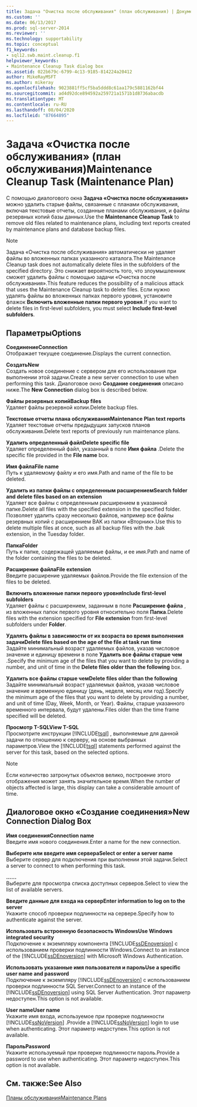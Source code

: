 ```yaml
---
title: Задача "Очистка после обслуживания" (план обслуживания) | Документация Майкрософт
ms.custom: ''
ms.date: 06/13/2017
ms.prod: sql-server-2014
ms.reviewer: ''
ms.technology: supportability
ms.topic: conceptual
f1_keywords:
- sql12.swb.maint.cleanup.f1
helpviewer_keywords:
- Maintenance Cleanup Task dialog box
ms.assetid: 022b679c-6799-4c13-9185-814224a20412
author: MikeRayMSFT
ms.author: mikeray
ms.openlocfilehash: 9023881ff5cf5ba5ddd8c61aa179c5881162bf44
ms.sourcegitcommit: ad4d92dce894592a259721a1571b1d8736abacdb
ms.translationtype: MT
ms.contentlocale: ru-RU
ms.lasthandoff: 08/04/2020
ms.locfileid: "87664895"
---
```

# <a name="maintenance-cleanup-task-maintenance-plan"></a><span data-ttu-id="d8862-102">Задача «Очистка после обслуживания» (план обслуживания)</span><span class="sxs-lookup"><span data-stu-id="d8862-102">Maintenance Cleanup Task (Maintenance Plan)</span></span>
  <span data-ttu-id="d8862-103">С помощью диалогового окна **Задача «Очистка после обслуживания»** можно удалить старые файлы, связанные с планами обслуживания, включая текстовые отчеты, созданные планами обслуживания, и файлы резервных копий базы данных.</span><span class="sxs-lookup"><span data-stu-id="d8862-103">Use the **Maintenance Cleanup Task** to remove old files related to maintenance plans, including text reports created by maintenance plans and database backup files.</span></span>  
  
> [!NOTE]  
>  <span data-ttu-id="d8862-104">Задача «Очистка после обслуживания» автоматически не удаляет файлы во вложенных папках указанного каталога.</span><span class="sxs-lookup"><span data-stu-id="d8862-104">The Maintenance Cleanup task does not automatically delete files in the subfolders of the specified directory.</span></span> <span data-ttu-id="d8862-105">Это снижает вероятность того, что злоумышленник сможет удалить файлы с помощью задачи «Очистка после обслуживания».</span><span class="sxs-lookup"><span data-stu-id="d8862-105">This feature reduces the possibility of a malicious attack that uses the Maintenance Cleanup task to delete files.</span></span> <span data-ttu-id="d8862-106">Если нужно удалять файлы во вложенных папках первого уровня, установите флажок **Включить вложенные папки первого уровня**.</span><span class="sxs-lookup"><span data-stu-id="d8862-106">If you want to delete files in first-level subfolders, you must select **Include first-level subfolders**.</span></span>  
  
## <a name="options"></a><span data-ttu-id="d8862-107">Параметры</span><span class="sxs-lookup"><span data-stu-id="d8862-107">Options</span></span>  
 <span data-ttu-id="d8862-108">**Соединение**</span><span class="sxs-lookup"><span data-stu-id="d8862-108">**Connection**</span></span>  
 <span data-ttu-id="d8862-109">Отображает текущее соединение.</span><span class="sxs-lookup"><span data-stu-id="d8862-109">Displays the current connection.</span></span>  
  
 <span data-ttu-id="d8862-110">**Создать**</span><span class="sxs-lookup"><span data-stu-id="d8862-110">**New**</span></span>  
 <span data-ttu-id="d8862-111">Создать новое соединение с сервером для его использования при выполнении этой задачи.</span><span class="sxs-lookup"><span data-stu-id="d8862-111">Create a new server connection to use when performing this task.</span></span> <span data-ttu-id="d8862-112">Диалоговое окно **Создание соединения** описано ниже.</span><span class="sxs-lookup"><span data-stu-id="d8862-112">The **New Connection** dialog box is described below.</span></span>  
  
 <span data-ttu-id="d8862-113">**Файлы резервных копий**</span><span class="sxs-lookup"><span data-stu-id="d8862-113">**Backup files**</span></span>  
 <span data-ttu-id="d8862-114">Удаляет файлы резервной копии.</span><span class="sxs-lookup"><span data-stu-id="d8862-114">Delete backup files.</span></span>  
  
 <span data-ttu-id="d8862-115">**Текстовые отчеты плана обслуживания**</span><span class="sxs-lookup"><span data-stu-id="d8862-115">**Maintenance Plan text reports**</span></span>  
 <span data-ttu-id="d8862-116">Удаляет текстовые отчеты предыдущих запусков планов обслуживания.</span><span class="sxs-lookup"><span data-stu-id="d8862-116">Delete text reports of previously run maintenance plans.</span></span>  
  
 <span data-ttu-id="d8862-117">**Удалить определенный файл**</span><span class="sxs-lookup"><span data-stu-id="d8862-117">**Delete specific file**</span></span>  
 <span data-ttu-id="d8862-118">Удаляет определенный файл, указанный в поле **Имя файла** .</span><span class="sxs-lookup"><span data-stu-id="d8862-118">Delete the specific file provided in the **File name** box.</span></span>  
  
 <span data-ttu-id="d8862-119">**Имя файла**</span><span class="sxs-lookup"><span data-stu-id="d8862-119">**File name**</span></span>  
 <span data-ttu-id="d8862-120">Путь к удаляемому файлу и его имя.</span><span class="sxs-lookup"><span data-stu-id="d8862-120">Path and name of the file to be deleted.</span></span>  
  
 <span data-ttu-id="d8862-121">**Удалить из папки файлы с определенным расширением**</span><span class="sxs-lookup"><span data-stu-id="d8862-121">**Search folder and delete files based on an extension**</span></span>  
 <span data-ttu-id="d8862-122">Удаляет все файлы с определенным расширением в указанной папке.</span><span class="sxs-lookup"><span data-stu-id="d8862-122">Delete all files with the specified extension in the specified folder.</span></span> <span data-ttu-id="d8862-123">Позволяет удалить сразу несколько файлов, например все файлы резервных копий с расширением BAK из папки «Вторник».</span><span class="sxs-lookup"><span data-stu-id="d8862-123">Use this to delete multiple files at once, such as all backup files with the .bak extension, in the Tuesday folder.</span></span>  
  
 <span data-ttu-id="d8862-124">**Папка**</span><span class="sxs-lookup"><span data-stu-id="d8862-124">**Folder**</span></span>  
 <span data-ttu-id="d8862-125">Путь к папке, содержащей удаляемые файлы, и ее имя.</span><span class="sxs-lookup"><span data-stu-id="d8862-125">Path and name of the folder containing the files to be deleted.</span></span>  
  
 <span data-ttu-id="d8862-126">**Расширение файла**</span><span class="sxs-lookup"><span data-stu-id="d8862-126">**File extension**</span></span>  
 <span data-ttu-id="d8862-127">Введите расширение удаляемых файлов.</span><span class="sxs-lookup"><span data-stu-id="d8862-127">Provide the file extension of the files to be deleted.</span></span>  
  
 <span data-ttu-id="d8862-128">**Включить вложенные папки первого уровня**</span><span class="sxs-lookup"><span data-stu-id="d8862-128">**Include first-level subfolders**</span></span>  
 <span data-ttu-id="d8862-129">Удаляет файлы с расширением, заданным в поле **Расширение файла** , из вложенных папок первого уровня относительно поля **Папка**.</span><span class="sxs-lookup"><span data-stu-id="d8862-129">Delete files with the extension specified for **File extension** from first-level subfolders under **Folder**.</span></span>  
  
 <span data-ttu-id="d8862-130">**Удалять файлы в зависимости от их возраста во время выполнения задачи**</span><span class="sxs-lookup"><span data-stu-id="d8862-130">**Delete files based on the age of the file at task run time**</span></span>  
 <span data-ttu-id="d8862-131">Задайте минимальный возраст удаляемых файлов, указав числовое значение и единицу времени в поле **Удалить все файлы старше чем** .</span><span class="sxs-lookup"><span data-stu-id="d8862-131">Specify the minimum age of the files that you want to delete by providing a number, and unit of time in the **Delete files older than the following** box.</span></span>  
  
 <span data-ttu-id="d8862-132">**Удалить все файлы старше чем**</span><span class="sxs-lookup"><span data-stu-id="d8862-132">**Delete files older than the following**</span></span>  
 <span data-ttu-id="d8862-133">Задайте минимальный возраст удаляемых файлов, указав числовое значение и временную единицу (день, неделя, месяц или год).</span><span class="sxs-lookup"><span data-stu-id="d8862-133">Specify the minimum age of the files that you want to delete by providing a number, and unit of time (Day, Week, Month, or Year).</span></span> <span data-ttu-id="d8862-134">Файлы, старше указанного временного интервала, будут удалены.</span><span class="sxs-lookup"><span data-stu-id="d8862-134">Files older than the time frame specified will be deleted.</span></span>  
  
 <span data-ttu-id="d8862-135">**Просмотр T-SQL**</span><span class="sxs-lookup"><span data-stu-id="d8862-135">**View T-SQL**</span></span>  
 <span data-ttu-id="d8862-136">Просмотрите инструкции [!INCLUDE[tsql](../../includes/tsql-md.md)] , выполняемые для данной задачи по отношению к серверу, на основе выбранных параметров.</span><span class="sxs-lookup"><span data-stu-id="d8862-136">View the [!INCLUDE[tsql](../../includes/tsql-md.md)] statements performed against the server for this task, based on the selected options.</span></span>  
  
> [!NOTE]  
>  <span data-ttu-id="d8862-137">Если количество затронутых объектов велико, построение этого отображения может занять значительное время.</span><span class="sxs-lookup"><span data-stu-id="d8862-137">When the number of objects affected is large, this display can take a considerable amount of time.</span></span>  
  
## <a name="new-connection-dialog-box"></a><span data-ttu-id="d8862-138">Диалоговое окно «Создание соединения»</span><span class="sxs-lookup"><span data-stu-id="d8862-138">New Connection Dialog Box</span></span>  
 <span data-ttu-id="d8862-139">**Имя соединения**</span><span class="sxs-lookup"><span data-stu-id="d8862-139">**Connection name**</span></span>  
 <span data-ttu-id="d8862-140">Введите имя нового соединения.</span><span class="sxs-lookup"><span data-stu-id="d8862-140">Enter a name for the new connection.</span></span>  
  
 <span data-ttu-id="d8862-141">**Выберите или введите имя сервера**</span><span class="sxs-lookup"><span data-stu-id="d8862-141">**Select or enter a server name**</span></span>  
 <span data-ttu-id="d8862-142">Выберите сервер для подключения при выполнении этой задачи.</span><span class="sxs-lookup"><span data-stu-id="d8862-142">Select a server to connect to when performing this task.</span></span>  
  
 <span data-ttu-id="d8862-143">**...**</span><span class="sxs-lookup"><span data-stu-id="d8862-143">**...**</span></span>  
 <span data-ttu-id="d8862-144">Выберите для просмотра списка доступных серверов.</span><span class="sxs-lookup"><span data-stu-id="d8862-144">Select to view the list of available servers.</span></span>  
  
 <span data-ttu-id="d8862-145">**Введите данные для входа на сервер**</span><span class="sxs-lookup"><span data-stu-id="d8862-145">**Enter information to log on to the server**</span></span>  
 <span data-ttu-id="d8862-146">Укажите способ проверки подлинности на сервере.</span><span class="sxs-lookup"><span data-stu-id="d8862-146">Specify how to authenticate against the server.</span></span>  
  
 <span data-ttu-id="d8862-147">**Использовать встроенную безопасность Windows**</span><span class="sxs-lookup"><span data-stu-id="d8862-147">**Use Windows integrated security**</span></span>  
 <span data-ttu-id="d8862-148">Подключение к экземпляру компонента [!INCLUDE[ssDEnoversion](../../includes/ssdenoversion-md.md)] с использованием проверки подлинности Windows.</span><span class="sxs-lookup"><span data-stu-id="d8862-148">Connect to an instance of the [!INCLUDE[ssDEnoversion](../../includes/ssdenoversion-md.md)] with Microsoft Windows Authentication.</span></span>  
  
 <span data-ttu-id="d8862-149">**Использовать указанные имя пользователя и пароль**</span><span class="sxs-lookup"><span data-stu-id="d8862-149">**Use a specific user name and password**</span></span>  
 <span data-ttu-id="d8862-150">Подключение к экземпляру [!INCLUDE[ssDEnoversion](../../includes/ssdenoversion-md.md)] с использованием проверки подлинности SQL Server.</span><span class="sxs-lookup"><span data-stu-id="d8862-150">Connect to an instance of the [!INCLUDE[ssDEnoversion](../../includes/ssdenoversion-md.md)] using SQL Server Authentication.</span></span> <span data-ttu-id="d8862-151">Этот параметр недоступен.</span><span class="sxs-lookup"><span data-stu-id="d8862-151">This option is not available.</span></span>  
  
 <span data-ttu-id="d8862-152">**User name**</span><span class="sxs-lookup"><span data-stu-id="d8862-152">**User name**</span></span>  
 <span data-ttu-id="d8862-153">Укажите имя входа, используемое при проверке подлинности [!INCLUDE[ssNoVersion](../../includes/ssnoversion-md.md)] .</span><span class="sxs-lookup"><span data-stu-id="d8862-153">Provide a [!INCLUDE[ssNoVersion](../../includes/ssnoversion-md.md)] login to use when authenticating.</span></span> <span data-ttu-id="d8862-154">Этот параметр недоступен.</span><span class="sxs-lookup"><span data-stu-id="d8862-154">This option is not available.</span></span>  
  
 <span data-ttu-id="d8862-155">**Пароль**</span><span class="sxs-lookup"><span data-stu-id="d8862-155">**Password**</span></span>  
 <span data-ttu-id="d8862-156">Укажите используемый при проверке подлинности пароль.</span><span class="sxs-lookup"><span data-stu-id="d8862-156">Provide a password to use when authenticating.</span></span> <span data-ttu-id="d8862-157">Этот параметр недоступен.</span><span class="sxs-lookup"><span data-stu-id="d8862-157">This option is not available.</span></span>  
  
## <a name="see-also"></a><span data-ttu-id="d8862-158">См. также:</span><span class="sxs-lookup"><span data-stu-id="d8862-158">See Also</span></span>  
 [<span data-ttu-id="d8862-159">Планы обслуживания</span><span class="sxs-lookup"><span data-stu-id="d8862-159">Maintenance Plans</span></span>](maintenance-plans.md)  
  
  
